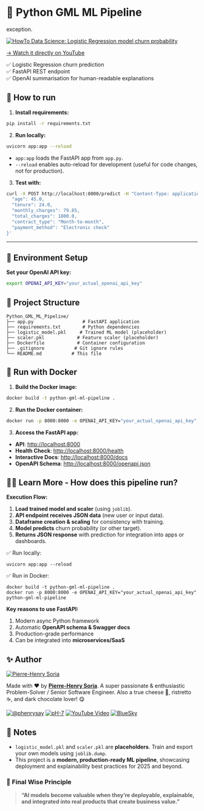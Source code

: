 # 🚀 Python GML ML Pipeline

exception.


[![HowTo Data Science: Logistic Regression model churn probability](https://i1.ytimg.com/vi/JbmfmgPlpXc/sddefault.jpg)](https://www.youtube.com/watch?v=JbmfmgPlpXc)

[→ Watch it directly on YouTube](https://www.youtube.com/watch?v=JbmfmgPlpXc)

✅ Logistic Regression churn prediction  
✅ FastAPI REST endpoint  
✅ OpenAI summarisation for human-readable explanations


## 🔧 How to run

1. **Install requirements:**

```bash
pip install -r requirements.txt
```

2. **Run locally:**

```bash
uvicorn app:app --reload
```

- `app:app` loads the FastAPI app from `app.py`.
- `--reload` enables auto-reload for development (useful for code changes, not for production).

3. **Test with:**

```bash
curl -X POST http://localhost:8000/predict -H "Content-Type: application/json" -d '{
  "age": 45.0,
  "tenure": 24.0,
  "monthly_charges": 79.85,
  "total_charges": 1800.0,
  "contract_type": "Month-to-month",
  "payment_method": "Electronic check"
}'
```

---

## 🔑 Environment Setup

**Set your OpenAI API key:**

```bash
export OPENAI_API_KEY="your_actual_openai_api_key"
```


## 📂 Project Structure

```
Python_GML_ML_Pipeline/
├── app.py                  # FastAPI application
├── requirements.txt        # Python dependencies
├── logistic_model.pkl     # Trained ML model (placeholder)
├── scaler.pkl            # Feature scaler (placeholder)
├── Dockerfile            # Container configuration
├── .gitignore           # Git ignore rules
└── README.md           # This file
```


## 🐳 Run with Docker

1. **Build the Docker image:**

```bash
docker build -t python-gml-ml-pipeline .
```

2. **Run the Docker container:**

```bash
docker run -p 8000:8000 -e OPENAI_API_KEY="your_actual_openai_api_key" python-gml-ml-pipeline
```

3. **Access the FastAPI app:**

- **API**: [http://localhost:8000](http://localhost:8000)
- **Health Check**: [http://localhost:8000/health](http://localhost:8000/health)
- **Interactive Docs**: [http://localhost:8000/docs](http://localhost:8000/docs)
- **OpenAPI Schema**: [http://localhost:8000/openapi.json](http://localhost:8000/openapi.json)


## 🧑‍🎓 Learn More - How does this pipeline run?
**Execution Flow:**

1. **Load trained model and scaler** (using `joblib`).
2. **API endpoint receives JSON data** (new user or input data).
3. **Dataframe creation & scaling** for consistency with training.
4. **Model predicts** churn probability (or other target).
5. **Returns JSON response** with prediction for integration into apps or dashboards.


✅ Run locally:
```console
uvicorn app:app --reload
```

✅ Run in Docker:
```console
docker build -t python-gml-ml-pipeline .
docker run -p 8000:8000 -e OPENAI_API_KEY="your_actual_openai_api_key" python-gml-ml-pipeline
```

**Key reasons to use FastAPI:**
1. Modern async Python framework
2. Automatic **OpenAPI schema & Swagger docs**
3. Production-grade performance
4. Can be integrated into **microservices/SaaS**


## ✨ Author

[![Pierre-Henry Soria](https://avatars0.githubusercontent.com/u/1325411?s=200)](https://ph7.me "Pierre-Henry Soria, Software Developer")

Made with ❤️ by **[Pierre-Henry Soria](https://pierrehenry.be)**. A super passionate & enthusiastic Problem-Solver / Senior Software Engineer. Also a true cheese 🧀, ristretto ☕️, and dark chocolate lover! 😋

[![@phenrysay](https://img.shields.io/badge/x-000000?style=for-the-badge&logo=x)](https://x.com/phenrysay "Follow Me on X") [![pH-7](https://img.shields.io/badge/GitHub-100000?style=for-the-badge&logo=github&logoColor=white)](https://github.com/pH-7 "My GitHub") [![YouTube Video](https://img.shields.io/badge/YouTube-FF0000?style=for-the-badge&logo=youtube&logoColor=white)](https://www.youtube.com/@pH7Programming/videos "My Tech YouTube Channel") [![BlueSky](https://img.shields.io/badge/BlueSky-00A8E8?style=for-the-badge&logo=bluesky&logoColor=white)](https://bsky.app/profile/ph7s.bsky.social "Follow Me on BlueSky")


## 📌 Notes

- `logistic_model.pkl` and `scaler.pkl` are **placeholders**. Train and export your own models using `joblib.dump`.
- This project is a **modern, production-ready ML pipeline**, showcasing deployment and explainability best practices for 2025 and beyond.


### 🧠 Final Wise Principle

> **“AI models become valuable when they’re deployable, explainable, and integrated into real products that create business value.”**
